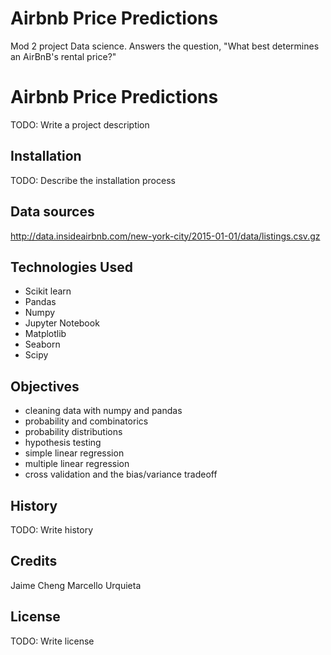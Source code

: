 # Airbnb Price Predictions
Mod 2 project Data science. 
Answers the question, "What best determines an AirBnB's rental price?"

# Airbnb Price Predictions

TODO: Write a project description

## Installation

TODO: Describe the installation process

## Data sources

http://data.insideairbnb.com/new-york-city/2015-01-01/data/listings.csv.gz


## Technologies Used

* Scikit learn
* Pandas
* Numpy
* Jupyter Notebook
* Matplotlib
* Seaborn
* Scipy 
##

## Objectives

* cleaning data with numpy and pandas
* probability and combinatorics
* probability distributions
* hypothesis testing
* simple linear regression
* multiple linear regression
* cross validation and the bias/variance tradeoff


## History

TODO: Write history

## Credits
Jaime Cheng
Marcello Urquieta

## License

TODO: Write license
